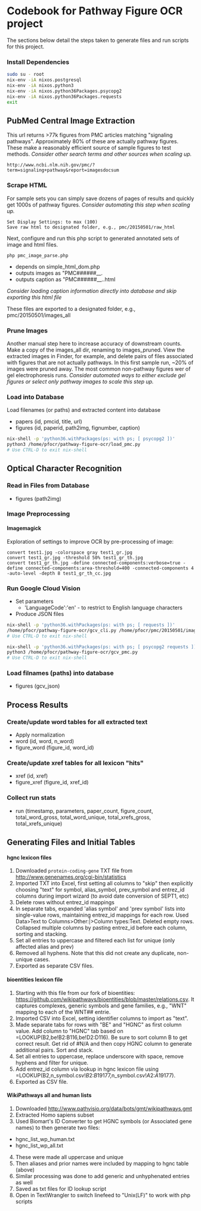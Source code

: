 # Codebook for Pathway Figure OCR project
The sections below detail the steps taken to generate files and run scripts for this project.

### Install Dependencies
```sh
sudo su - root
nix-env -iA nixos.postgresql
nix-env -iA nixos.python3
nix-env -iA nixos.python36Packages.psycopg2
nix-env -iA nixos.python36Packages.requests
exit
```

## PubMed Central Image Extraction

This url returns >77k figures from PMC articles matching "signaling pathways". Approximately 80% of these are actually pathway figures. These make a reasonably efficient source of sample figures to test methods. *Consider other search terms and other sources when scaling up.*

```
http://www.ncbi.nlm.nih.gov/pmc/?term=signaling+pathway&report=imagesdocsum
```

### Scrape HTML
For sample sets you can simply save dozens of pages of results and quickly get 1000s of pathway figures. *Consider automating this step when scaling up.*

```
Set Display Settings: to max (100)
Save raw html to designated folder, e.g., pmc/20150501/raw_html
```

Next, configure and run this php script to generated annotated sets of image and html files.

```
php pmc_image_parse.php
```

* depends on simple_html_dom.php
* outputs images as "PMC######__<filename>.<ext>
* outputs caption as "PMC######__<filename>.<ext>.html

*Consider loading caption information directly into database and skip exporting this html file*

These files are exported to a designated folder, e.g., pmc/20150501/images_all

### Prune Images
Another manual step here to increase accuracy of downstream counts. Make a copy of the images_all dir, renaming to images_pruned. View the extracted images in Finder, for example, and delete pairs of files associated with figures that are not actually pathways. In this first sample run, ~20% of images were pruned away. The most common non-pathway figures wer of gel electrophoresis runs. *Consider automated ways to either exclude gel figures or select only pathway images to scale this step up.*

### Load into Database
Load filenames (or paths) and extracted content into database

* papers (id, pmcid, title, url)
* figures (id, paperid, path2img, fignumber, caption)

```sh
nix-shell -p 'python36.withPackages(ps: with ps; [ psycopg2 ])'
python3 /home/pfocr/pathway-figure-ocr/load_pmc.py
# Use CTRL-D to exit nix-shell
```

## Optical Character Recognition

### Read in Files from Database
* figures (path2img)

### Image Preprocessing
#### Imagemagick
Exploration of settings to improve OCR by pre-processing of image:

```
convert test1.jpg -colorspace gray test1_gr.jpg
convert test1_gr.jpg -threshold 50% test1_gr_th.jpg 
convert test1_gr_th.jpg -define connected-components:verbose=true -define connected-components:area-threshold=400 -connected-components 4 -auto-level -depth 8 test1_gr_th_cc.jpg
```

### Run Google Cloud Vision
* Set parameters
  * 'LanguageCode':'en' - to restrict to English language characters
* Produce JSON files

```sh
nix-shell -p 'python36.withPackages(ps: with ps; [ requests ])'
/home/pfocr/pathway-figure-ocr/gcv_cli.py /home/pfocr/pmc/20150501/images_pruned/PMC120796__mr0320019001.jpg
# Use CTRL-D to exit nix-shell
```

```sh
nix-shell -p 'python36.withPackages(ps: with ps; [ psycopg2 requests ])'
python3 /home/pfocr/pathway-figure-ocr/gcv_pmc.py
# Use CTRL-D to exit nix-shell
```

### Load filnames (paths) into database
* figures (gcv_json)

## Process Results
### Create/update word tables for all extracted text
* Apply normalization
* word (id, word, n_word)
* figure_word (figure_id, word_id)

### Create/update xref tables for all lexicon "hits"
* xref (id, xref)
* figure_xref (figure_id, xref_id)

### Collect run stats
* run (timestamp, parameters, paper_count, figure_count,  total_word_gross, total_word_unique, total_xrefs_gross, total_xrefs_unique)

## Generating Files and Initial Tables
#### hgnc lexicon files
1. Downloaded ```protein-coding-gene``` TXT file from http://www.genenames.org/cgi-bin/statistics
2. Imported TXT into Excel, first setting all columns to "skip" then explicitly choosing "text" for symbol, alias_symbol, prev_symbol and entrez_id columns during import wizard (to avoid date conversion of SEPT1, etc)
3. Delete rows without entrez_id mappings
4. In separate tabs, expanded 'alias symbol' and 'prev symbol' lists into single-value rows, maintaining entrez_id mappings for each row. Used Data>Text to Columns>Other:|>Column types:Text. Deleted empty rows. Collapsed multiple columns by pasting entrez_id before each column, sorting and stacking. 
5. Set all entries to uppercase and filtered each list for unique (only affected alias and prev)
6. Removed all hyphens. Note that this did not create any duplicate, non-unique cases. 
7. Exported as separate CSV files.

#### bioentities lexicon file
1. Starting with this file from our fork of bioentities: https://github.com/wikipathways/bioentities/blob/master/relations.csv. It captures complexes, generic symbols and gene families, e.g., "WNT" mapping to each of the WNT## entrie.
2. Imported CSV into Excel, setting identifier columns to import as "text".
3. Made separate tabs for rows with "BE" and "HGNC" as first column value. Add column to "HGNC" tab based on =LOOKUP(B2,be!B2:B116,be!D2:D116). Be sure to sort column B to get correct result. Get rid of #N/A and then copy HGNC column to generate additional pairs. Sort and stack.
3. Set all entries to uppercase, replace underscore with space, remove hyphens and filter for unique.
4. Add entrez_id column via lookup in hgnc lexicon file using =LOOKUP(B2,n_symbol.csv!$B$2:$B$19177,n_symbol.csv!$A$2:$A$19177).
5. Exported as CSV file.

#### WikiPathways all and human lists
1. Downloaded http://www.pathvisio.org/data/bots/gmt/wikipathways.gmt
2. Extracted Homo sapiens subset
3. Used Biomart's ID Converter to get HGNC symbols (or Associated gene names) to then generate two files:
  * hgnc_list_wp_human.txt
  * hgnc_list_wp_all.txt
4. These were made all uppercase and unique
5. Then aliases and prior names were included by mapping to hgnc table (above)
6. Similar processing was done to add generic and unhyphenated entries as well
7. Saved as txt files for ID lookup script
8. Open in TextWrangler to switch linefeed to "Unix(LF)" to work with php scripts


